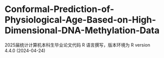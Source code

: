 # Conformal-Prediction-of-Physiological-Age-Based-on-High-Dimensional-DNA-Methylation-Data
2025届统计计算机本科生毕业论文代码
R 语言撰写，版本环境为 R version 4.4.0 (2024-04-24)

